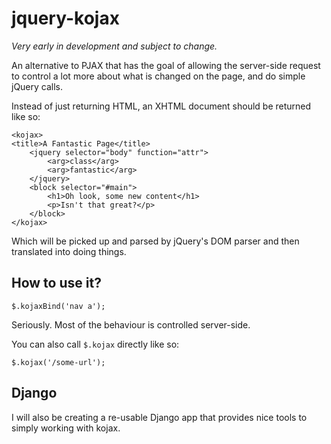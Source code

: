 jquery-kojax
============

*Very early in development and subject to change.*

An alternative to PJAX that has the goal of allowing the server-side request
to control a lot more about what is changed on the page, and do simple jQuery
calls.

Instead of just returning HTML, an XHTML document should be returned like so:

    <kojax>
    <title>A Fantastic Page</title>
        <jquery selector="body" function="attr">
            <arg>class</arg>
            <arg>fantastic</arg>
        </jquery>
        <block selector="#main">
            <h1>Oh look, some new content</h1>
            <p>Isn't that great?</p>
        </block>
    </kojax>

Which will be picked up and parsed by jQuery's DOM parser and then translated
into doing things.

How to use it?
--------------

    $.kojaxBind('nav a');

Seriously. Most of the behaviour is controlled server-side.

You can also call `$.kojax` directly like so:

    $.kojax('/some-url');


Django
------

I will also be creating a re-usable Django app that provides nice tools to
simply working with kojax.